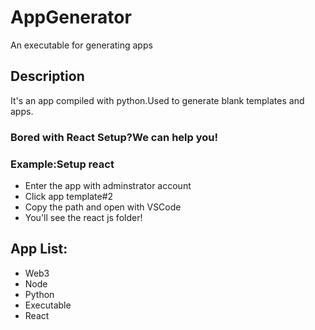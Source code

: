 # AppGenerator
An executable for generating apps

## Description
It's an app compiled with python.Used to generate blank templates and apps.

### Bored with React Setup?We can help you!

### Example:Setup react

- Enter the app with adminstrator account
- Click app template#2
- Copy the path and open with VSCode
- You'll see the react js folder!

## App List:
- Web3
- Node
- Python
- Executable
- React
